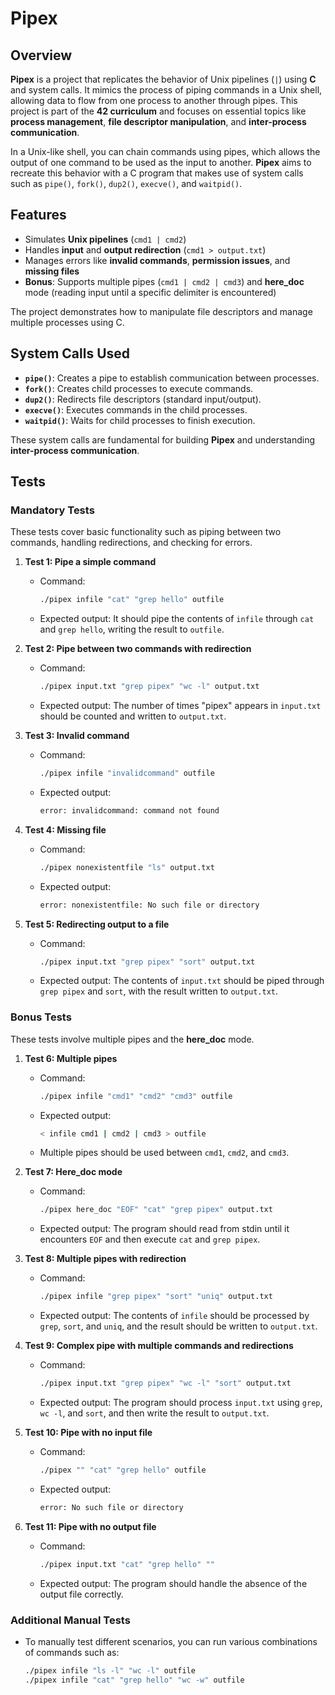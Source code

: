 # **Pipex**

## **Overview**
**Pipex** is a project that replicates the behavior of Unix pipelines (`|`) using **C** and system calls. It mimics the process of piping commands in a Unix shell, allowing data to flow from one process to another through pipes. This project is part of the **42 curriculum** and focuses on essential topics like **process management**, **file descriptor manipulation**, and **inter-process communication**.

In a Unix-like shell, you can chain commands using pipes, which allows the output of one command to be used as the input to another. **Pipex** aims to recreate this behavior with a C program that makes use of system calls such as `pipe()`, `fork()`, `dup2()`, `execve()`, and `waitpid()`.

## **Features**
- Simulates **Unix pipelines** (`cmd1 | cmd2`)
- Handles **input** and **output redirection** (`cmd1 > output.txt`)
- Manages errors like **invalid commands**, **permission issues**, and **missing files**
- **Bonus**: Supports multiple pipes (`cmd1 | cmd2 | cmd3`) and **here_doc** mode (reading input until a specific delimiter is encountered)
  
The project demonstrates how to manipulate file descriptors and manage multiple processes using C.

## **System Calls Used**
- **`pipe()`**: Creates a pipe to establish communication between processes.
- **`fork()`**: Creates child processes to execute commands.
- **`dup2()`**: Redirects file descriptors (standard input/output).
- **`execve()`**: Executes commands in the child processes.
- **`waitpid()`**: Waits for child processes to finish execution.

These system calls are fundamental for building **Pipex** and understanding **inter-process communication**.

## **Tests**

### **Mandatory Tests**  
These tests cover basic functionality such as piping between two commands, handling redirections, and checking for errors.

1. **Test 1: Pipe a simple command**  
   - Command:  
     ```sh
     ./pipex infile "cat" "grep hello" outfile
     ```
   - Expected output: It should pipe the contents of `infile` through `cat` and `grep hello`, writing the result to `outfile`.

2. **Test 2: Pipe between two commands with redirection**  
   - Command:  
     ```sh
     ./pipex input.txt "grep pipex" "wc -l" output.txt
     ```
   - Expected output: The number of times "pipex" appears in `input.txt` should be counted and written to `output.txt`.

3. **Test 3: Invalid command**  
   - Command:  
     ```sh
     ./pipex infile "invalidcommand" outfile
     ```
   - Expected output:  
     ```sh
     error: invalidcommand: command not found
     ```

4. **Test 4: Missing file**  
   - Command:  
     ```sh
     ./pipex nonexistentfile "ls" output.txt
     ```
   - Expected output:  
     ```sh
     error: nonexistentfile: No such file or directory
     ```

5. **Test 5: Redirecting output to a file**  
   - Command:  
     ```sh
     ./pipex input.txt "grep pipex" "sort" output.txt
     ```
   - Expected output: The contents of `input.txt` should be piped through `grep pipex` and `sort`, with the result written to `output.txt`.

### **Bonus Tests**  
These tests involve multiple pipes and the **here_doc** mode.

1. **Test 6: Multiple pipes**  
   - Command:  
     ```sh
     ./pipex infile "cmd1" "cmd2" "cmd3" outfile
     ```
   - Expected output:  
     ```sh
     < infile cmd1 | cmd2 | cmd3 > outfile
     ```
   - Multiple pipes should be used between `cmd1`, `cmd2`, and `cmd3`.

2. **Test 7: Here_doc mode**  
   - Command:  
     ```sh
     ./pipex here_doc "EOF" "cat" "grep pipex" output.txt
     ```
   - Expected output: The program should read from stdin until it encounters `EOF` and then execute `cat` and `grep pipex`.

3. **Test 8: Multiple pipes with redirection**  
   - Command:  
     ```sh
     ./pipex infile "grep pipex" "sort" "uniq" output.txt
     ```
   - Expected output: The contents of `infile` should be processed by `grep`, `sort`, and `uniq`, and the result should be written to `output.txt`.

4. **Test 9: Complex pipe with multiple commands and redirections**  
   - Command:  
     ```sh
     ./pipex input.txt "grep pipex" "wc -l" "sort" output.txt
     ```
   - Expected output: The program should process `input.txt` using `grep`, `wc -l`, and `sort`, and then write the result to `output.txt`.

5. **Test 10: Pipe with no input file**  
   - Command:  
     ```sh
     ./pipex "" "cat" "grep hello" outfile
     ```
   - Expected output:  
     ```sh
     error: No such file or directory
     ```

6. **Test 11: Pipe with no output file**  
   - Command:  
     ```sh
     ./pipex input.txt "cat" "grep hello" ""
     ```
   - Expected output: The program should handle the absence of the output file correctly.

### **Additional Manual Tests**  
- To manually test different scenarios, you can run various combinations of commands such as:
   ```sh
   ./pipex infile "ls -l" "wc -l" outfile
   ./pipex infile "cat" "grep hello" "wc -w" outfile

